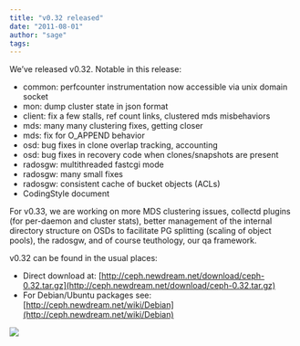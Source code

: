 ```yaml
---
title: "v0.32 released"
date: "2011-08-01"
author: "sage"
tags: 
---
```


We’ve released v0.32. Notable in this release:

- common: perfcounter instrumentation now accessible via unix domain socket
- mon: dump cluster state in json format
- client: fix a few stalls, ref count links, clustered mds misbehaviors
- mds: many many clustering fixes, getting closer
- mds: fix for O\_APPEND behavior
- osd: bug fixes in clone overlap tracking, accounting
- osd: bug fixes in recovery code when clones/snapshots are present
- radosgw: multithreaded fastcgi mode
- radosgw: many small fixes
- radosgw: consistent cache of bucket objects (ACLs)
- CodingStyle document

For v0.33, we are working on more MDS clustering issues, collectd plugins (for per-daemon and cluster stats), better management of the internal directory structure on OSDs to facilitate PG splitting (scaling of object pools), the radosgw, and of course teuthology, our qa framework.

v0.32 can be found in the usual places:

- Direct download at: [http://ceph.newdream.net/download/ceph-0.32.tar.gz](http://ceph.newdream.net/download/ceph-0.32.tar.gz)
- For Debian/Ubuntu packages see: [http://ceph.newdream.net/wiki/Debian](http://ceph.newdream.net/wiki/Debian)

![](http://track.hubspot.com/__ptq.gif?a=268973&k=14&bu=http://ceph.com&r=http://ceph.com/uncategorized/v0-32-released/&bvt=rss&p=wordpress)
